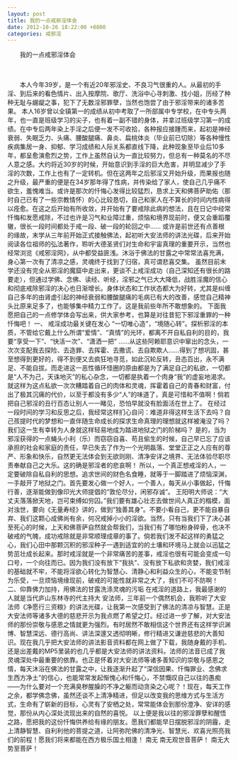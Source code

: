 ```yaml
---
layout: post
title: 我的一点戒邪淫体会
date: 2012-10-26 18:22:00 +0800
categories: 戒邪淫
---
```


　　我的一点戒邪淫体会
　　 
　　本人今年39岁，是一个有近20年邪淫史、不良习气很重的人。从最初的手淫、到后来的看色情片、出入按摩院、歌厅、洗浴中心寻刺激、找小姐，历经了种种无耻与龌龊之事，犯下了无数淫邪罪孽，当然也饱尝了由于邪淫带来的诸多苦果。 本人16岁曾以全镇第一的成绩从初中考取了一所部属中专学校，在中专头两年，也一直是班级学习的尖子，也有着一副不错的身体，并拿过班级学习第一的成绩。在中专后两年染上手淫之后便一发不可收拾，各种报应接踵而来，起初是神经衰弱、失眠乏力、头痛、腰酸腿痛、鼻炎、扁桃体炎（毕业前已切除）等各种慢性疾病集居一身、抑郁、学习成绩和人际关系都直线下降，此种现象至毕业后10多年，都呈愈演愈烈之势，工作上虽然自认为一直比较努力，但总有一种莫名的不尽人意之感。大约将近30岁的时候，开始意识到手淫的巨大危害，并明显减少了手淫的次数，工作上也有了一定转机。但在这两年之后邪淫又开始升级，而果报也随之升级，最严重的便是在34岁那年得了性病，并传染给了家人，使自己几乎痛不欲生，羞愧难当。或许是那次的忏悔心发得比较猛烈，恳求上天和佛菩萨助佑（那时自己已有了一些宗教情怀）的心比较恳切，自己和家人在不算长的时间内性病得以痊愈。在这之后开始有所收敛，并开始有了要戒除此病的想法，且在日记中经常忏悔和发愿戒除，不过也许是习气和业障过重，烦恼和境界现前时，便又会重蹈覆辙，很长一段时间都处于戒一段、破一段的轮回之中…… 或许是前世还有点善根的缘故，末学从三年前开始正式接触佛法，起初听大安法师的讲法光碟，后来开始阅读各位祖师的弘法著作，聆听大德圣贤们对生命和宇宙真理的重要开示，当然也经常浏览《戒邪淫网》，从中都受益匪浅。沐浴于佛法的甘露之中常常法喜充满，身心第一次有了清凉之感，灵魂终于找到了归宿，真可谓悲喜交集。 虽然目前末学还没有完全从邪淫的魔窟中走出来，更谈不上戒淫成功（自己深知还有很长的路要走），但通过学佛、念佛、读经、听经，淫邪之气已大大降低，战胜淫魔的信心和彻底戒除邪淫的决心也日渐增长。身体状态和工作状态都大为好转，尤其是纠缠自己多年的由肾虚引起的神经衰弱和腰酸腿痛的毛病已有大的改善，感觉自己精神头比原来足多了，也能够集中精力工作了。这是我前些年所不敢想象的。 下面我愿把自己的一点修学体会写出来，供大家参考，也算是对往昔犯下邪淫重罪的一种忏悔吧！ 一、 戒淫成功最关键在发心 “一切唯心造”，“境随心转”。探析邪淫的本质，不管给它戴上什么所谓“爱情”、“真情”的光环，都离不开自私自利的目的，我要“享受一下”、“快活一次”、“潇洒一把” ……从这些阿赖耶意识中窜出的念头，一次次支配我去探险、去造罪、去挥霍、去撒谎、去自欺欺人……得到了想巩固，甚至想得到更好的，得不到便又去疯狂地寻觅，如此沉轮反转，丑态百出，永不满足、不能自拔。而走进这一恶性循环怪圈的原由都是为了满足自己的私欲，一切都是“人不为己，天诛地灭”的私心杂念，一切都是执着一个肉身“我”的虚妄地渴求。就这样为这点私欲一次次糟踏着自己的肉体和灵魂，挥霍着自己的青春和财富，付出了极其沉痛的代价，以至于都没有多少“人”的味道了，真是可惜和不值啊！倘若把自己邪淫的丑行百态让别人一一睹见，恐怕早就没有脸面活在世上了。 在经过一段时间的学习和反思之后，我经常这样扪心自问：难道非得这样生活下去吗？自己孩提时代的梦想和一直伴随生命成长的探求生命真理的理想就这样被淹没了吗？我们这一生有幸转为人身就这样轻易地成为踏进地狱之门的阶梯吗？ 是的，当为邪淫获得的一点蝇头小利（乐）而窃窃自喜、苟且偷生的时候，自己早已忘了应该承担的社会和家庭的责任，早已失去了作为一个光明磊落、堂堂正正之人应有的尊严、形象和快乐，自然更无法体会到无欲则刚、清净安详之境界、无法体验尽职尽责奉献自己之大乐。这的确是邪淫者的悲哀啊！ 所以，一个真正想戒淫的人，一定要破除自私自利的思想。追求世间的财色名食睡，就等于一脚踏进了烦恼深渊，一手敲开了地狱之门。首先要发心做一个好人，一个善人，每天从小事做起，忏悔行善，逐渐能做到像印光大师提倡的“敦伦尽分，闲邪存诚”。 王阳明大师说：“大丈夫落落掀天地，岂可束缚如穷囚。”我们要有雄心壮志去做世间人真正的楷模，面对浊世，要向《无量寿经》讲的，做到“独善其身”。不要小看自己，更不能自暴自弃、我们这颗心成佛尚有余，何况戒掉小小的淫欲。当然，只有当我们下了决心甚至死心的时候，上天和佛菩萨自然就会帮我们，当我们有了哪怕粉身碎骨，也决不破戒的气魄，成功戒除就是非常顺理成章的事了。倘若我们发不起这样的勇猛之心，我们心田中那颗沉积的邪淫种子一遇到适宜的的土壤和环境马上就会以迅猛之势茁壮成长起来。那时戒淫就是一个非常痛苦的差事，戒淫也很有可能会变成一句口号，一个向往而已。因为我们没有放下“我执”、没有放下私欲和贪婪，我们戒淫的基础就不牢，不能将淫欲心转化为智慧心、清静心和利益众生的心，不能变节制为乐受，一旦烦恼境缘现前，破戒的可能性就非常之大了，我们不可不防啊！ 二、仰靠佛力加持，用佛法的甘露洗涤灵魂的污垢 在戒淫的道路上，我最感谢的人就是当代庐山东林寺的代主持大 安法师，三年前一个偶然机会，我聆听了大安法师《净愿行三资粮》的讲法光碟，让我第一次感受到了佛法的清凉与智慧。正是大安法师等诸多大德的慈悲开示为我点燃了希望之灯。经过进一步了解，对大安法师的那份崇敬与感恩之情就更为强烈。有时居然不敢相信这个世界还有这样学识渊博、智慧深远、德行高尚、讲法深邃又透彻明晰，修行精进又谦逊慈悲的大善知识。现在我几乎把大安法师的讲法影音资料都在网上做了下载，我随身戴的手机、还是出差戴的MP5里装的也几乎都是大安法师的讲法资料。法师的法音已成了我灵魂深处中最重要的依靠。也正是怀着对大安法师等诸多善知识的崇敬与感恩之情，每天沐浴在佛法的甘露之中，让我逐渐升起了“深信因果、忏悔罪业、念佛求生西方净土”的信心，也能常常发起惭愧心和忏悔心，不禁慨叹自己以往的愚痴——为什么要对一个充满臭秽腥臊的不净之躯而动贪染之心呢？！现在，每天工作之余，都学佛念佛，虽然还谈不上清净精进，但足以改变我的思维方式与生活方式，生命有了崭新的目标，心灵有了安栖之处，常常能体会到那份澄净、安详的感觉，那份从内心深处流现出来的自然的喜悦。 以上便是我以往的邪淫罪孽和醒悟之路，愿把我的这份忏悔供养给有缘的朋友。愿我们都能早日摆脱邪淫的阴霾，走上清静智慧、自利利他的菩提之道，让阿弥陀佛的清净光、智慧光、欢喜光照亮我们的前程！愿我们将来都能在西方极乐国土相逢！ 南无 南无观世音菩萨！ 南无大势至菩萨！